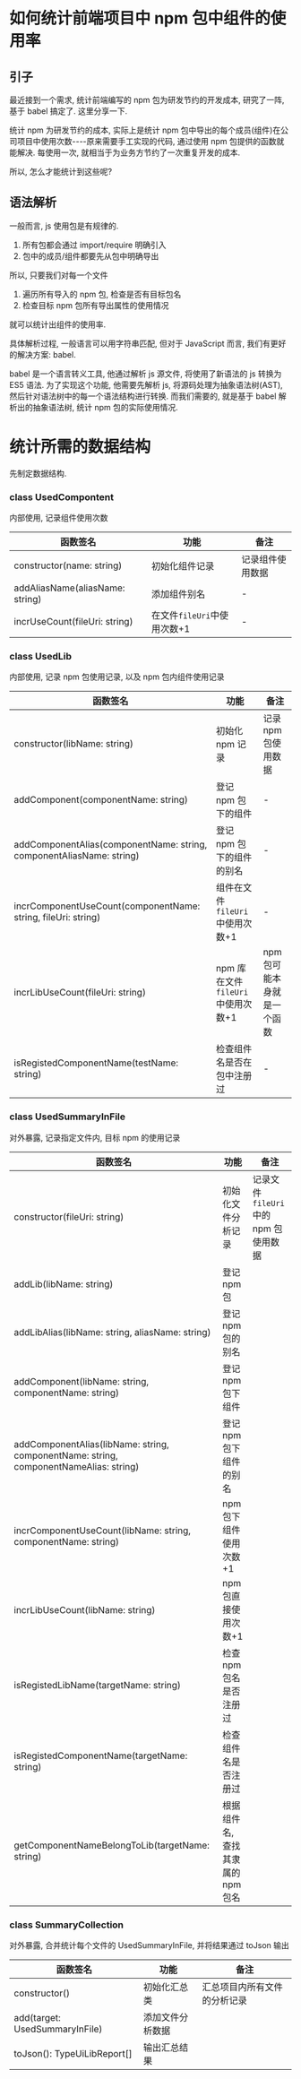 # 如何统计前端项目中 npm 包中组件的使用率

## 引子

最近接到一个需求, 统计前端编写的 npm 包为研发节约的开发成本, 研究了一阵, 基于 babel 搞定了. 这里分享一下.

统计 npm 为研发节约的成本, 实际上是统计 npm 包中导出的每个成员(组件)在公司项目中使用次数----原来需要手工实现的代码, 通过使用 npm 包提供的函数就能解决. 每使用一次, 就相当于为业务方节约了一次重复开发的成本.

所以, 怎么才能统计到这些呢?

## 语法解析

一般而言, js 使用包是有规律的.

1.  所有包都会通过 import/require 明确引入
2.  包中的成员/组件都要先从包中明确导出

所以, 只要我们对每一个文件

1.  遍历所有导入的 npm 包, 检查是否有目标包名
2.  检查目标 npm 包所有导出属性的使用情况

就可以统计出组件的使用率.

具体解析过程, 一般语言可以用字符串匹配, 但对于 JavaScript 而言, 我们有更好的解决方案: babel.

babel 是一个语言转义工具, 他通过解析 js 源文件, 将使用了新语法的 js 转换为 ES5 语法. 为了实现这个功能, 他需要先解析 js, 将源码处理为抽象语法树(AST), 然后针对语法树中的每一个语法结构进行转换. 而我们需要的, 就是基于 babel 解析出的抽象语法树, 统计 npm 包的实际使用情况.

# 统计所需的数据结构

先制定数据结构.

### class UsedCompontent

内部使用, 记录组件使用次数

| 函数签名                        | 功能                        | 备注             |
| ------------------------------- | --------------------------- | ---------------- |
| constructor(name: string)       | 初始化组件记录              | 记录组件使用数据 |
| addAliasName(aliasName: string) | 添加组件别名                | -                |
| incrUseCount(fileUri: string)   | 在文件`fileUri`中使用次数+1 | -                |

### class UsedLib

内部使用, 记录 npm 包使用记录, 以及 npm 包内组件使用记录

| 函数签名 | 功能 | 备注 |
| --- | --- | --- |
| constructor(libName: string) | 初始化 npm 记录 | 记录 npm 包使用数据 |
| addComponent(componentName: string) | 登记 npm 包下的组件 | - |
| addComponentAlias(componentName: string, componentAliasName: string) | 登记 npm 包下的组件的别名 | - |
| incrComponentUseCount(componentName: string, fileUri: string) | 组件在文件`fileUri`中使用次数+1 | - |
| incrLibUseCount(fileUri: string) | npm 库在文件`fileUri`中使用次数+1 | npm 包可能本身就是一个函数 |
| isRegistedComponentName(testName: string) | 检查组件名是否在包中注册过 | - |

### class UsedSummaryInFile

对外暴露, 记录指定文件内, 目标 npm 的使用记录

| 函数签名 | 功能 | 备注 |
| --- | --- | --- |
| constructor(fileUri: string) | 初始化文件分析记录 | 记录文件`fileUri`中的 npm 包使用数据 |
| addLib(libName: string) | 登记 npm 包 |  |
| addLibAlias(libName: string, aliasName: string) | 登记 npm 包的别名 |  |
| addComponent(libName: string, componentName: string) | 登记 npm 包下组件 |  |
| addComponentAlias(libName: string, componentName: string, componentNameAlias: string) | 登记 npm 包下组件的别名 |  |
| incrComponentUseCount(libName: string, componentName: string) | npm 包下组件使用次数+1 |  |
| incrLibUseCount(libName: string) | npm 包直接使用次数+1 |  |
| isRegistedLibName(targetName: string) | 检查 npm 包名是否注册过 |  |
| isRegistedComponentName(targetName: string) | 检查组件名是否注册过 |  |
| getComponentNameBelongToLib(targetName: string) | 根据组件名, 查找其隶属的 npm 包名 |  |

### class SummaryCollection

对外暴露, 合并统计每个文件的 UsedSummaryInFile, 并将结果通过 toJson 输出

| 函数签名                       | 功能             | 备注                         |
| ------------------------------ | ---------------- | ---------------------------- |
| constructor()                  | 初始化汇总类     | 汇总项目内所有文件的分析记录 |
| add(target: UsedSummaryInFile) | 添加文件分析数据 |                              |
| toJson(): TypeUiLibReport[]    | 输出汇总结果     |                              |
